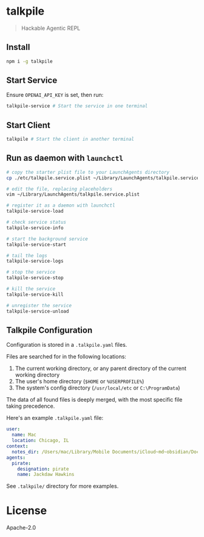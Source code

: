 # talkpile

> Hackable Agentic REPL

## Install
```sh
npm i -g talkpile
```

## Start Service

Ensure `OPENAI_API_KEY` is set, then run:

```sh
talkpile-service # Start the service in one terminal
```

## Start Client

```sh
talkpile # Start the client in another terminal
```

## Run as daemon with `launchctl`

```sh
# copy the starter plist file to your LaunchAgents directory
cp ./etc/talkpile.service.plist ~/Library/LaunchAgents/talkpile.service.plist

# edit the file, replacing placeholders
vim ~/Library/LaunchAgents/talkpile.service.plist

# register it as a daemon with launchctl
talkpile-service-load

# check service status
talkpile-service-info

# start the background service
talkpile-service-start

# tail the logs
talkpile-service-logs

# stop the service
talkpile-service-stop

# kill the service
talkpile-service-kill

# unregister the service
talkpile-service-unload
```

## Talkpile Configuration

Configuration is stored in a `.talkpile.yaml` files.

Files are searched for in the following locations:

1. The current working directory, or any parent directory of the current working directory
2. The user's home directory (`$HOME` or `%USERPROFILE%`)
3. The system's config directory (`/usr/local/etc` or `C:\ProgramData`)

The data of all found files is deeply merged, with the most specific file taking precedence.

Here's an example `.talkpile.yaml` file:

```yaml
user:
  name: Mac
  location: Chicago, IL
context:
  notes_dir: /Users/mac/Library/Mobile Documents/iCloud~md~obsidian/Documents/Green
agents:
  pirate:
    designation: pirate
    name: Jackdaw Hawkins
```

See `.talkpile/` directory for more examples.

# License

Apache-2.0
